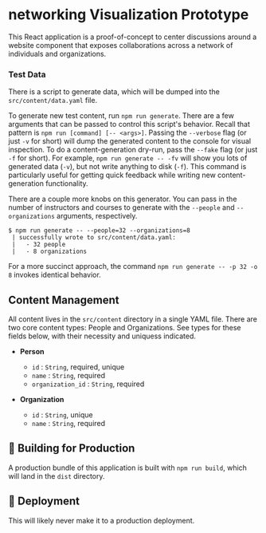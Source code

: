 # networking Visualization Prototype

This React application is a proof-of-concept to center discussions around a website component that exposes collaborations across a network of individuals and organizations.

### Test Data

There is a script to generate data, which will be dumped into the `src/content/data.yaml` file.

To generate new test content, run `npm run generate`.
There are a few arguments that can be passed to control this script's behavior.
Recall that pattern is `npm run [command] [-- <args>]`.
Passing the `--verbose` flag (or just `-v` for short) will dump the generated content to the console for visual inspection.
To do a content-generation dry-run, pass the `--fake` flag (or just `-f` for short).
For example, `npm run generate -- -fv` will show you lots of generated data (`-v`), but not write anything to disk (`-f`).
This command is particularly useful for getting quick feedback while writing new content-generation functionality.

There are a couple more knobs on this generator. You can pass in the number of instructors and courses to generate with the `--people` and `--organizations` arguments, respectively.

```
$ npm run generate -- --people=32 --organizations=8
 | successfully wrote to src/content/data.yaml:
 |   - 32 people
 |   - 8 organizations
```

For a more succinct approach, the command `npm run generate -- -p 32 -o 8` invokes identical behavior.


## Content Management

All content lives in the `src/content` directory in a single YAML file.
There are two core content types: People and Organizations.
See types for these fields below, with their necessity and uniquess indicated.

- **Person**

  - `id` : `String`, required, unique
  - `name` : `String`, required
  - `organization_id` : `String`, required

- **Organization**

  - `id` : `String`, unique
  - `name` : `String`, required

## 🎁 Building for Production

A production bundle of this application is built with `npm run build`, which will land in the `dist` directory.

## 🚀 Deployment

This will likely never make it to a production deployment.
